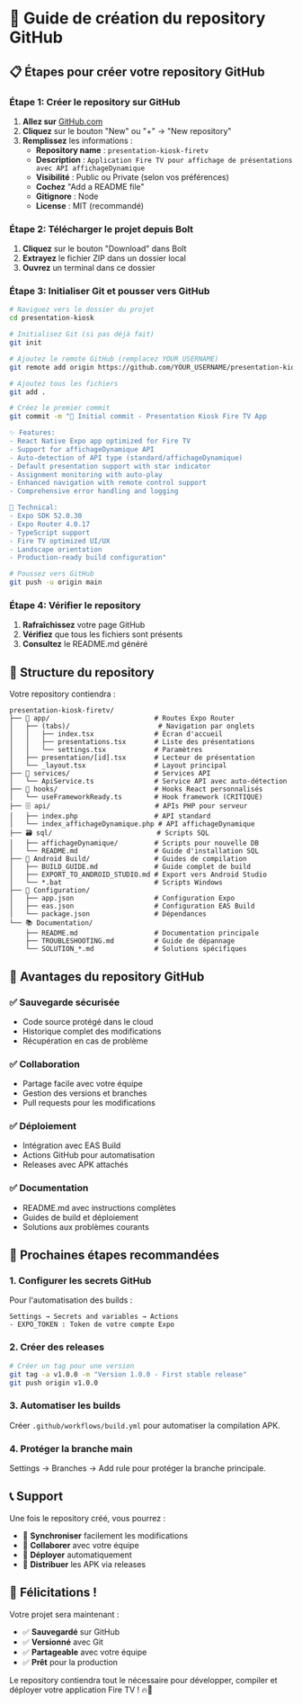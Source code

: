 # 🚀 Guide de création du repository GitHub

## 📋 Étapes pour créer votre repository GitHub

### Étape 1: Créer le repository sur GitHub
1. **Allez sur** [GitHub.com](https://github.com)
2. **Cliquez** sur le bouton "New" ou "+" → "New repository"
3. **Remplissez** les informations :
   - **Repository name** : `presentation-kiosk-firetv`
   - **Description** : `Application Fire TV pour affichage de présentations avec API affichageDynamique`
   - **Visibilité** : Public ou Private (selon vos préférences)
   - **Cochez** "Add a README file"
   - **Gitignore** : Node
   - **License** : MIT (recommandé)

### Étape 2: Télécharger le projet depuis Bolt
1. **Cliquez** sur le bouton "Download" dans Bolt
2. **Extrayez** le fichier ZIP dans un dossier local
3. **Ouvrez** un terminal dans ce dossier

### Étape 3: Initialiser Git et pousser vers GitHub
```bash
# Naviguez vers le dossier du projet
cd presentation-kiosk

# Initialisez Git (si pas déjà fait)
git init

# Ajoutez le remote GitHub (remplacez YOUR_USERNAME)
git remote add origin https://github.com/YOUR_USERNAME/presentation-kiosk-firetv.git

# Ajoutez tous les fichiers
git add .

# Créez le premier commit
git commit -m "🎉 Initial commit - Presentation Kiosk Fire TV App

✨ Features:
- React Native Expo app optimized for Fire TV
- Support for affichageDynamique API
- Auto-detection of API type (standard/affichageDynamique)
- Default presentation support with star indicator
- Assignment monitoring with auto-play
- Enhanced navigation with remote control support
- Comprehensive error handling and logging

🔧 Technical:
- Expo SDK 52.0.30
- Expo Router 4.0.17
- TypeScript support
- Fire TV optimized UI/UX
- Landscape orientation
- Production-ready build configuration"

# Poussez vers GitHub
git push -u origin main
```

### Étape 4: Vérifier le repository
1. **Rafraîchissez** votre page GitHub
2. **Vérifiez** que tous les fichiers sont présents
3. **Consultez** le README.md généré

## 📁 Structure du repository

Votre repository contiendra :

```
presentation-kiosk-firetv/
├── 📱 app/                          # Routes Expo Router
│   ├── (tabs)/                      # Navigation par onglets
│   │   ├── index.tsx               # Écran d'accueil
│   │   ├── presentations.tsx       # Liste des présentations
│   │   └── settings.tsx            # Paramètres
│   ├── presentation/[id].tsx       # Lecteur de présentation
│   └── _layout.tsx                 # Layout principal
├── 🔧 services/                     # Services API
│   └── ApiService.ts               # Service API avec auto-détection
├── 🎣 hooks/                        # Hooks React personnalisés
│   └── useFrameworkReady.ts        # Hook framework (CRITIQUE)
├── 🗄️ api/                          # APIs PHP pour serveur
│   ├── index.php                   # API standard
│   └── index_affichageDynamique.php # API affichageDynamique
├── 🗃️ sql/                          # Scripts SQL
│   ├── affichageDynamique/         # Scripts pour nouvelle DB
│   └── README.md                   # Guide d'installation SQL
├── 📱 Android Build/                # Guides de compilation
│   ├── BUILD_GUIDE.md              # Guide complet de build
│   ├── EXPORT_TO_ANDROID_STUDIO.md # Export vers Android Studio
│   └── *.bat                       # Scripts Windows
├── 🔧 Configuration/
│   ├── app.json                    # Configuration Expo
│   ├── eas.json                    # Configuration EAS Build
│   └── package.json                # Dépendances
└── 📚 Documentation/
    ├── README.md                   # Documentation principale
    ├── TROUBLESHOOTING.md          # Guide de dépannage
    └── SOLUTION_*.md               # Solutions spécifiques
```

## 🎯 Avantages du repository GitHub

### ✅ **Sauvegarde sécurisée**
- Code source protégé dans le cloud
- Historique complet des modifications
- Récupération en cas de problème

### ✅ **Collaboration**
- Partage facile avec votre équipe
- Gestion des versions et branches
- Pull requests pour les modifications

### ✅ **Déploiement**
- Intégration avec EAS Build
- Actions GitHub pour automatisation
- Releases avec APK attachés

### ✅ **Documentation**
- README.md avec instructions complètes
- Guides de build et déploiement
- Solutions aux problèmes courants

## 🚀 Prochaines étapes recommandées

### 1. **Configurer les secrets GitHub**
Pour l'automatisation des builds :
```
Settings → Secrets and variables → Actions
- EXPO_TOKEN : Token de votre compte Expo
```

### 2. **Créer des releases**
```bash
# Créer un tag pour une version
git tag -a v1.0.0 -m "Version 1.0.0 - First stable release"
git push origin v1.0.0
```

### 3. **Automatiser les builds**
Créer `.github/workflows/build.yml` pour automatiser la compilation APK.

### 4. **Protéger la branche main**
Settings → Branches → Add rule pour protéger la branche principale.

## 📞 Support

Une fois le repository créé, vous pourrez :
- 🔄 **Synchroniser** facilement les modifications
- 👥 **Collaborer** avec votre équipe
- 🚀 **Déployer** automatiquement
- 📱 **Distribuer** les APK via releases

## 🎉 Félicitations !

Votre projet sera maintenant :
- ✅ **Sauvegardé** sur GitHub
- ✅ **Versionné** avec Git
- ✅ **Partageable** avec votre équipe
- ✅ **Prêt** pour la production

Le repository contiendra tout le nécessaire pour développer, compiler et déployer votre application Fire TV ! 🔥📱